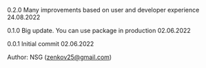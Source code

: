 0.2.0
Many improvements based on user and developer experience 
24.08.2022

0.1.0
Big update. You can use package in production
02.06.2022

0.0.1
Initial commit
02.06.2022

Author: NSG (zenkov25@gmail.com)